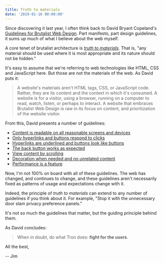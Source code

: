 ```yaml
---
title: Truth to materials
date: '2019-01-16 00:00:00'
---
```


Since discovering it last year, I often think back to David Bryant Copeland's [Guidelines for Brutalist Web Design](https://brutalist-web.design). Part manifesto, part design guidelines, it sums up much of what I believe about the web myself.

A core tenet of brutalist architecture is [_truth to materials_](https://en.wikipedia.org/wiki/Truth_to_materials). That is, "any material should be used where it is most appropriate and its nature should not be hidden."

It's easy to assume that we're referring to web technologies like HTML, CSS and JavaScript here. But those are not the materials of the web. As David puts it:

> A website's materials aren't HTML tags, CSS, or JavaScript code. Rather, they are its content and the context in which it's consumed. A website is for a visitor, using a browser, running on a computer to read, watch, listen, or perhaps to interact. A website that embraces Brutalist Web Design is raw in its focus on content, and prioritization of the website visitor.

From this, David presents a number of guidelines:

* [Content is readable on all reasonable screens and devices](https://brutalist-web.design/#readable-content)
* [Only hyperlinks and buttons respond to clicks](https://brutalist-web.design/#clickables)
* [Hyperlinks are underlined and buttons look like buttons](https://brutalist-web.design/#hyperlinks)
* [The back button works as expected](https://brutalist-web.design/#back-button)
* [View content by scrolling](https://brutalist-web.design/#scrolling)
* [Decoration when needed and no unrelated content](https://brutalist-web.design/#decoration)
* [Performance is a feature](https://brutalist-web.design/#performance)

Now, I'm not 100% on board with all of these guidelines. The web has changed, and continues to change, and these guidelines aren't necessarily fixed as patterns of usage and expectations change with it.

Indeed, the principle of _truth to materials_ can extend to any number of guidelines if you think about it. For example, "Stop it with the unnecessary door slam privacy preference panels."

It's not so much the guidelines that matter, but the guiding principle behind them.

As David concludes:

> When in doubt, do what Tron does: __fight for the users__.

All the best,

-- Jim
